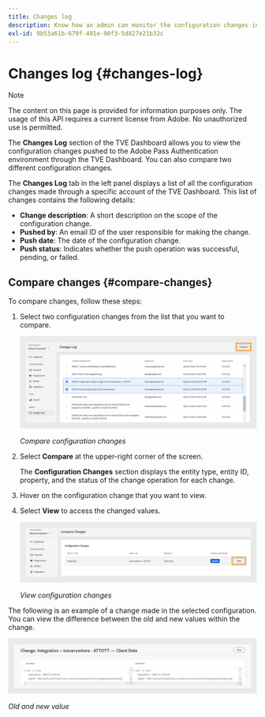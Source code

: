 ```yaml
---
title: Changes log
description: Know how an admin can monitor the configuration changes in the TVE Dashboard.
exl-id: 9b53a61b-679f-491e-90f3-5d827e21b32c
---
```

# Changes log {#changes-log}

>[!NOTE]
>
>The content on this page is provided for information purposes only. The usage of this API requires a current license from Adobe. No unauthorized use is permitted.

The **Changes Log** section of the TVE Dashboard allows you to view the configuration changes pushed to the Adobe Pass Authentication environment through the TVE Dashboard. You can also compare two different configuration changes.

The **Changes Log** tab in the left panel displays a list of all the configuration changes made through a specific account of the TVE Dashboard. This list of changes contains the following details:

* **Change description**: A short description on the scope of the configuration change.
* **Pushed by**: An email ID of the user responsible for making the change. 
* **Push date**: The date of the configuration change.
* **Push status**: Indicates whether the push operation was successful, pending, or failed.

## Compare changes {#compare-changes}

To compare changes, follow these steps:

1. Select two configuration changes from the list that you want to compare.

   ![Compare configuration changes](assets/select-changes.png)

    *Compare configuration changes*

1. Select **Compare** at the upper-right corner of the screen.

   The **Configuration Changes** section displays the entity type, entity ID, property, and the status of the change operation for each change.

1. Hover on the configuration change that you want to view.
1. Select **View** to access the changed values.

   ![View configuration changes](assets/view-changes.png)

   *View configuration changes*

The following is an example of a change made in the selected configuration. You can view the difference between the old and new values within the change.

![Old and new value](assets/change.png)

*Old and new value*
